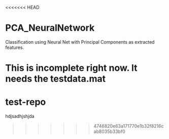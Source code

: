 <<<<<<< HEAD
# PCA_NeuralNetwork
Classification using Neural Net with Principal Components as extracted features.

This is incomplete right now. It needs the testdata.mat
=======
# test-repo
hdjsadhjshjda
>>>>>>> 4746820e63a171770e1b32f8216cab8035b33bf0
